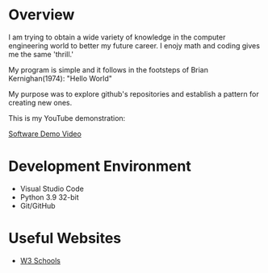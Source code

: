 # Overview

I am trying to obtain a wide variety of knowledge in the computer engineering world to better my future career. I enojy math and coding gives me the same 'thrill.' 

My program is simple and it follows in the footsteps of Brian Kernighan(1974): "Hello World"

My purpose was to explore github's repositories and establish a pattern for creating new ones.

This is my YouTube demonstration:

[Software Demo Video](http://youtube.link.goes.here)

# Development Environment

* Visual Studio Code
* Python 3.9 32-bit
* Git/GitHub

# Useful Websites

* [W3 Schools](https://www.w3schools.com/python/)